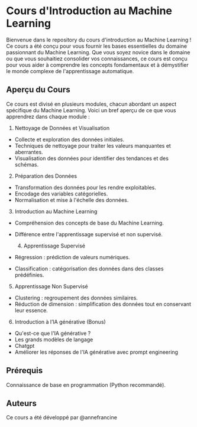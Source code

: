 # Cours d'Introduction au Machine Learning

Bienvenue dans le repository du cours d'introduction au Machine Learning ! Ce cours a été conçu pour vous fournir les bases essentielles du domaine passionnant du Machine Learning. Que vous soyez novice dans le domaine ou que vous souhaitiez consolider vos connaissances, ce cours est conçu pour vous aider à comprendre les concepts fondamentaux et à démystifier le monde complexe de l'apprentissage automatique.

## **Aperçu du Cours**
Ce cours est divisé en plusieurs modules, chacun abordant un aspect spécifique du Machine Learning. Voici un bref aperçu de ce que vous apprendrez dans chaque module :

1. Nettoyage de Données et Visualisation

- Collecte et exploration des données initiales.
- Techniques de nettoyage pour traiter les valeurs manquantes et aberrantes.
- Visualisation des données pour identifier des tendances et des schémas.

2. Préparation des Données
- Transformation des données pour les rendre exploitables.
- Encodage des variables catégorielles.
- Normalisation et mise à l'échelle des données.

3. Introduction au Machine Learning
- Compréhension des concepts de base du Machine Learning.
- Différence entre l'apprentissage supervisé et non supervisé.

  4. Apprentissage Supervisé
- Régression : prédiction de valeurs numériques.
- Classification : catégorisation des données dans des classes prédéfinies.

5. Apprentissage Non Supervisé
- Clustering : regroupement des données similaires.
- Réduction de dimension : simplification des données tout en conservant leur essence.

6. Introduction à l’IA générative (Bonus)
- Qu'est-ce que l'IA générative ?
- Les grands modèles de langage
- Chatgpt
- Améliorer les réponses de l'IA générative avec prompt engineering

## Prérequis
Connaissance de base en programmation (Python recommandé).

## Auteurs
Ce cours a été développé par @annefrancine
